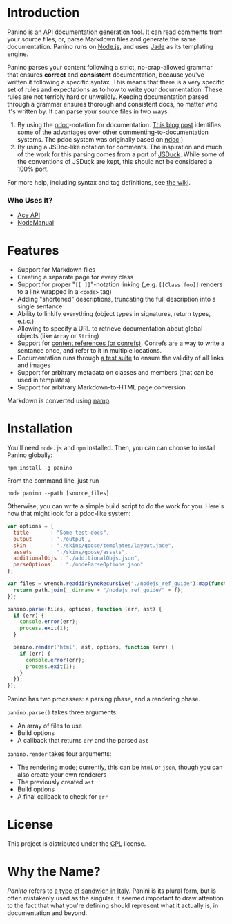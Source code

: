 # Introduction

Panino is an API documentation generation tool. It can read comments from your source files, or, parse Markdown files and generate the same documentation. Panino runs on [Node.js](http://www.nodejs.org), and uses [Jade](http://jade-lang.com/) as its templating engine.

Panino parses your content following a strict, no-crap-allowed grammar that ensures **correct** and **consistent** documentation, because you've written it following a specific syntax. This means that there is a very specific set of rules and expectations as to how to write your documentation. These rules are not terribly hard or unweildly. Keeping documentation parsed through a grammar ensures thorough and consistent docs, no matter who it's written by. It can parse your source files in two ways:

1. By using the [pdoc](https://github.com/tobie/pdoc)-notation for documentation. [This blog post](http://andrewdupont.net/2008/11/16/pdoc-inline-documentation-for-prototype/) identifies some of the advantages over other commenting-to-documentation systems.  The pdoc system was originally based on [ndoc](https://github.com/nodeca/ndoc).)
2. By using a JSDoc-like notation for comments. The inspiration and much of the work for this parsing comes from a port of [JSDuck](https://github.com/senchalabs/jsduck). While some of the conventions of JSDuck are kept, this should not be considered a 100% port.


For more help, including syntax and tag definitions, see [the wiki](https://github.com/gjtorikian/panino-docs/wiki).

### Who Uses It?

* [Ace API](http://ace.ajax.org/api)
* [NodeManual](http://www.nodemanual.org)

# Features

* Support for Markdown files
* Creating a separate page for every class
* Support for proper "`[[ ]]`"-notation linking (_e.g. `[[Class.foo]]` renders to a link wrapped in a `<code>` tag)
* Adding "shortened" descriptions, truncating the full description into a single sentance
* Ability to linkify everything (object types in signatures, return types, e.t.c.)
* Allowing to specify a URL to retrieve documentation about global objects (like `Array` or `String`)
* Support for [content references (or conrefs)](http://www.github.com/gjtorikian/markdown_conrefs). Conrefs are a way to write a sentance once, and refer to it in multiple locations. 
* Documentation runs through [a test suite](https://github.com/gjtorikian/functional-docs) to ensure the validity of all links and images
* Support for arbitrary metadata on classes and members (that can be used in templates)
* Support for arbitrary Markdown-to-HTML page conversion

Markdown is converted using [namp](https://github.com/gjtorikian/namp).

# Installation

You'll need `node.js` and `npm` installed. Then, you can can choose to install Panino globally:

    npm install -g panino

From the command line, just run

    node panino --path [source_files]

Otherwise, you can write a simple build script to do the work for you. Here's how that might look for a pdoc-like system:

```javascript
var options = {
  title       : "Some test docs",
  output      : './output',
  skin        : "./skins/goose/templates/layout.jade",
  assets      : "./skins/goose/assets",
  additionalObjs : "./additionalObjs.json",
  parseOptions   : "./nodeParseOptions.json"
};

var files = wrench.readdirSyncRecursive("./nodejs_ref_guide").map(function(f) {
  return path.join(__dirname + "/nodejs_ref_guide/" + f);
});

panino.parse(files, options, function (err, ast) {
  if (err) {
    console.error(err);
    process.exit(1);
  }

  panino.render('html', ast, options, function (err) {
    if (err) {
      console.error(err);
      process.exit(1);
    }
  });
});
```

Panino has two processes: a parsing phase, and a rendering phase. 

`panino.parse()` takes three arguments:

* An array of files to use
* Build options
* A callback that returns `err` and the parsed `ast`

`panino.render` takes four arguments:

* The rendering mode; currently, this can be `html` or `json`, though you can also create your own renderers
* The previously created `ast`
* Build options
* A final callback to check for `err`

# License

This project is distributed under the [GPL](https://github.com/gjtorikian/panino-docs/blob/master/LICENSE) license.

# Why the Name?

_Panino_ refers to [a type of sandwich in Italy](http://en.wikipedia.org/wiki/Panini_\(sandwich\)#Terminology). Panini is its plural form, but is often mistakenly used as the singular. It seemed important to draw attention to the fact that what you're defining should represent what it actually is, in documentation and beyond.